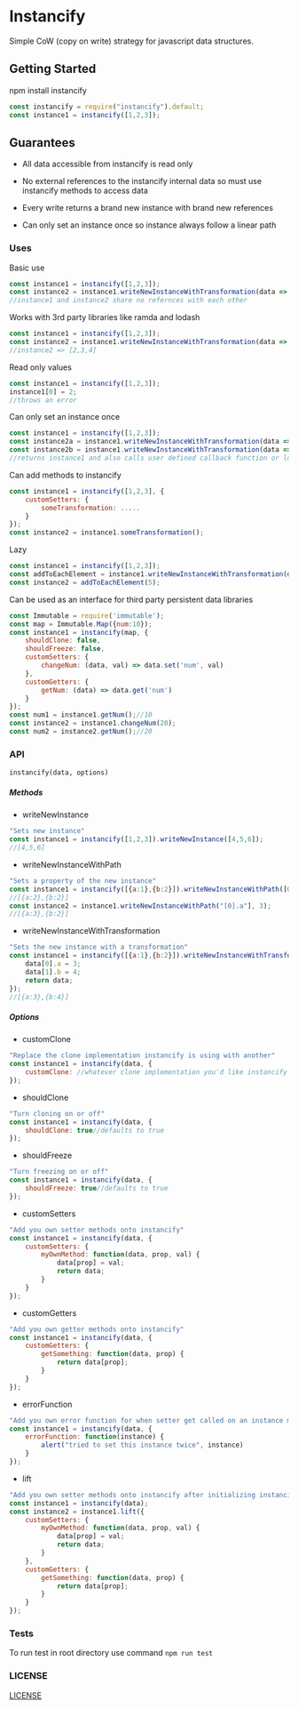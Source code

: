 # Instancify

Simple CoW (copy on write) strategy for javascript data structures.

## Getting Started
npm install instancify
```javascript
const instancify = require("instancify").default;
const instance1 = instancify([1,2,3]);
```

## Guarantees
- All data accessible from instancify is read only

- No external references to the instancify internal data so must use instancify methods to access data

- Every write returns a brand new instance with brand new references

- Can only set an instance once so instance always follow a linear path

### Uses
Basic use
```javascript
const instance1 = instancify([1,2,3]);
const instance2 = instance1.writeNewInstanceWithTransformation(data => data.map(val => val + 1));
//instance1 and instance2 share no refernces with each other
```
Works with 3rd party libraries like ramda and lodash
```javascript
const instance1 = instancify([1,2,3]);
const instance2 = instance1.writeNewInstanceWithTransformation(data => R.pipe(R.map(val => val + 1))(data));
//instance2 => [2,3,4]
```
Read only values
```javascript
const instance1 = instancify([1,2,3]);
instance1[0] = 2;
//throws an error
```
Can only set an instance once
```javascript
const instance1 = instancify([1,2,3]);
const instance2a = instance1.writeNewInstanceWithTransformation(data => data.map(val => val + 1));
const instance2b = instance1.writeNewInstanceWithTransformation(data => data.map(val => val + 2));
//returns instance1 and also calls user defined callback function or logs a warning    
```
Can add methods to instancify
```javascript
const instance1 = instancify([1,2,3], {
    customSetters: {
        someTransformation: .....
    }
});
const instance2 = instance1.someTransformation();
```
Lazy
```javascript
const instance1 = instancify([1,2,3]);
const addToEachElement = instance1.writeNewInstanceWithTransformation(data => num => data.map(val => val + num);
const instance2 = addToEachElement(5);
```

Can be used as an interface for third party persistent data libraries
```javascript
const Immutable = require('immutable');
const map = Immutable.Map({num:10});
const instance1 = instancify(map, {
    shouldClone: false,
    shouldFreeze: false,
    customSetters: {
        changeNum: (data, val) => data.set('num', val)
    },
    customGetters: {
        getNum: (data) => data.get('num')
    }
});
const num1 = instance1.getNum();//10
const instance2 = instance1.changeNum(20);
const num2 = instance2.getNum();//20
```

### API

`instancify(data, options)`

##### Methods

- writeNewInstance
```javascript
"Sets new instance"
const instance1 = instancify([1,2,3]).writeNewInstance([4,5,6]);
//[4,5,6]
```
- writeNewInstanceWithPath
```javascript
"Sets a property of the new instance"
const instance1 = instancify([{a:1},{b:2}]).writeNewInstanceWithPath([0, "a"], 2);
//[{a:2},{b:2}]
const instance2 = instance1.writeNewInstanceWithPath("[0].a"], 3);
//[{a:3},{b:2}]
```
- writeNewInstanceWithTransformation
```javascript
"Sets the new instance with a transformation"
const instance1 = instancify([{a:1},{b:2}]).writeNewInstanceWithTransformation(function(data) {
    data[0].a = 3;
    data[1].b = 4;
    return data;
});
//[{a:3},{b:4}]
```

##### Options

- customClone
```javascript
"Replace the clone implementation instancify is using with another"
const instance1 = instancify(data, {
    customClone: //whatever clone implementation you'd like instancify to use
});
```
- shouldClone
```javascript
"Turn cloning on or off"
const instance1 = instancify(data, {
    shouldClone: true//defaults to true
});
```
- shouldFreeze
```javascript
"Turn freezing on or off"
const instance1 = instancify(data, {
    shouldFreeze: true//defaults to true
});
```
- customSetters
```javascript
"Add you own setter methods onto instancify"
const instance1 = instancify(data, {
    customSetters: {
        myOwnMethod: function(data, prop, val) {
            data[prop] = val;
            return data;
        }
    }
});
```
- customGetters
```javascript
"Add you own getter methods onto instancify"
const instance1 = instancify(data, {
    customGetters: {
        getSomething: function(data, prop) {
            return data[prop];
        }
    }
});
```
- errorFunction
```javascript
"Add you own error function for when setter get called on an instance more than once"
const instance1 = instancify(data, {
    errorFunction: function(instance) {
        alert("tried to set this instance twice", instance)
    }
});
```
- lift
```javascript
"Add you own setter methods onto instancify after initializing instancify"
const instance1 = instancify(data);
const instance2 = instance1.lift({
    customSetters: {
        myOwnMethod: function(data, prop, val) {
            data[prop] = val;
            return data;
        }
    },
    customGetters: {
        getSomething: function(data, prop) {
            return data[prop];
        }
    }
});
```

### Tests
To run test in root directory use command
`npm run test`


### LICENSE
[LICENSE][18d35b37]

  [18d35b37]: https://github.com/tremaynerod/instancify/blob/master/LICENSE "LICENSE"
